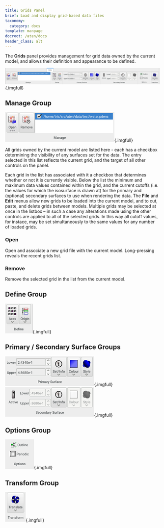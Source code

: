 ```yaml
---
title: Grids Panel
brief: Load and display grid-based data files
taxonomy:
  category: docs
template: manpage
docroot: /aten/docs
header_class: alt
---
```


The **Grids** panel provides management for grid data owned by the current model, and allows their definition and appearance to be defined.

![Grids Panel](panel.png){.imgfull}

## Manage Group <a id="manage"></a>

![Manage Group](manage.png){.imgfull}

All grids owned by the current model are listed here - each has a checkbox determining the visibility of any surfaces set for the data. The entry selected in this list reflects the current grid, and the target of all other controls on the panel.

Each grid in the list has associated with it a checkbox that determines whether or not it is currently visible. Below the list the minimum and maximum data values contained within the grid, and the current cutoffs (i.e. the values for which the isosurface is drawn at) for the primary and (optional) secondary surfaces to use when rendering the data. The **File** and **Edit** menus allow new grids to be loaded into the current model, and to cut, paste, and delete grids between models. Multiple grids may be selected at once in the listbox – in such a case any alterations made using the other controls are applied to all of the selected grids. In this way all cutoff values, for instace, may be set simultaneously to the same values for any number of loaded grids.

### Open

Open and associate a new grid file with the current model. Long-pressing reveals the recent grids list.

### Remove

Remove the selected grid in the list from the current model.

## Define Group <a id="define"></a>

![Define Group](define.png){.imgfull}

## Primary / Secondary Surface Groups <a id="surface"></a>

![Primary Group](primary.png){.imgfull}
![Secondary Group](secondary.png){.imgfull}

## Options Group <a id="options"></a>

![Options Group](options.png){.imgfull}

## Transform Group <a id="transform"></a>

![Transform Group](transform.png){.imgfull}

